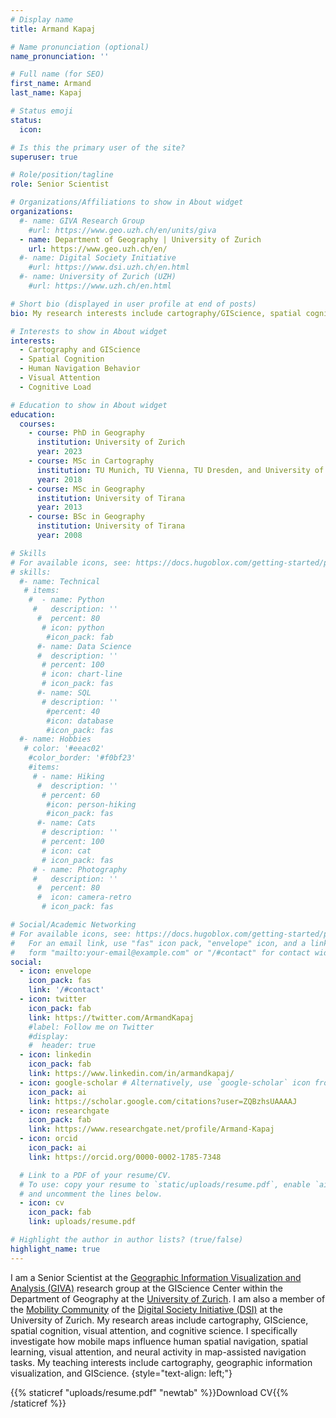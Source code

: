 ```yaml
---
# Display name
title: Armand Kapaj

# Name pronunciation (optional)
name_pronunciation: ''

# Full name (for SEO)
first_name: Armand 
last_name: Kapaj

# Status emoji
status:
  icon: 

# Is this the primary user of the site?
superuser: true

# Role/position/tagline
role: Senior Scientist

# Organizations/Affiliations to show in About widget
organizations:
  #- name: GIVA Research Group
    #url: https://www.geo.uzh.ch/en/units/giva
  - name: Department of Geography | University of Zurich
    url: https://www.geo.uzh.ch/en/
  #- name: Digital Society Initiative
    #url: https://www.dsi.uzh.ch/en.html
  #- name: University of Zurich (UZH)
    #url: https://www.uzh.ch/en.html

# Short bio (displayed in user profile at end of posts)
bio: My research interests include cartography/GIScience, spatial cognition, visual attention and cognitive science.

# Interests to show in About widget
interests:
  - Cartography and GIScience
  - Spatial Cognition
  - Human Navigation Behavior
  - Visual Attention
  - Cognitive Load

# Education to show in About widget
education:
  courses:
    - course: PhD in Geography
      institution: University of Zurich
      year: 2023
    - course: MSc in Cartography
      institution: TU Munich, TU Vienna, TU Dresden, and University of Twente
      year: 2018
    - course: MSc in Geography
      institution: University of Tirana
      year: 2013
    - course: BSc in Geography
      institution: University of Tirana
      year: 2008

# Skills
# For available icons, see: https://docs.hugoblox.com/getting-started/page-builder/#icons
# skills:
  #- name: Technical
   # items:
    #  - name: Python
     #   description: ''
      #  percent: 80
       # icon: python
        #icon_pack: fab
      #- name: Data Science
      #  description: ''
       # percent: 100
       # icon: chart-line
       # icon_pack: fas
      #- name: SQL
       # description: ''
        #percent: 40
        #icon: database
        #icon_pack: fas
  #- name: Hobbies
   # color: '#eeac02'
    #color_border: '#f0bf23'
    #items:
     # - name: Hiking
      #  description: ''
       # percent: 60
        #icon: person-hiking
        #icon_pack: fas
      #- name: Cats
       # description: ''
       # percent: 100
       # icon: cat
       # icon_pack: fas
     # - name: Photography
     #   description: ''
      #  percent: 80
      #  icon: camera-retro
       # icon_pack: fas

# Social/Academic Networking
# For available icons, see: https://docs.hugoblox.com/getting-started/page-builder/#icons
#   For an email link, use "fas" icon pack, "envelope" icon, and a link in the
#   form "mailto:your-email@example.com" or "/#contact" for contact widget.
social:
  - icon: envelope
    icon_pack: fas
    link: '/#contact'
  - icon: twitter
    icon_pack: fab
    link: https://twitter.com/ArmandKapaj
    #label: Follow me on Twitter
    #display:
    #  header: true
  - icon: linkedin
    icon_pack: fab
    link: https://www.linkedin.com/in/armandkapaj/
  - icon: google-scholar # Alternatively, use `google-scholar` icon from `ai` icon pack
    icon_pack: ai
    link: https://scholar.google.com/citations?user=ZQBzhsUAAAAJ
  - icon: researchgate
    icon_pack: fab
    link: https://www.researchgate.net/profile/Armand-Kapaj
  - icon: orcid
    icon_pack: ai
    link: https://orcid.org/0000-0002-1785-7348

  # Link to a PDF of your resume/CV.
  # To use: copy your resume to `static/uploads/resume.pdf`, enable `ai` icons in `params.yaml`,
  # and uncomment the lines below.
  - icon: cv
    icon_pack: fab
    link: uploads/resume.pdf

# Highlight the author in author lists? (true/false)
highlight_name: true
---
```


I am a Senior Scientist at the [Geographic Information Visualization and Analysis (GIVA)](https://www.geo.uzh.ch/en/units/giva) research group at the GIScience Center within the Department of Geography at the [University of Zurich](https://www.uzh.ch/en.html). I am also a member of the [Mobility Community](https://mobility.dsi.uzh.ch/) of the [Digital Society Initiative (DSI)](https://www.dsi.uzh.ch/en.html) at the University of Zurich. My research areas include cartography, GIScience, spatial cognition, visual attention, and cognitive science. I specifically investigate how mobile maps influence human spatial navigation, spatial learning, visual attention, and neural activity in map-assisted navigation tasks. My teaching interests include cartography, geographic information visualization, and GIScience.
{style="text-align: left;"}

{{% staticref "uploads/resume.pdf" "newtab" %}}Download CV{{% /staticref %}}